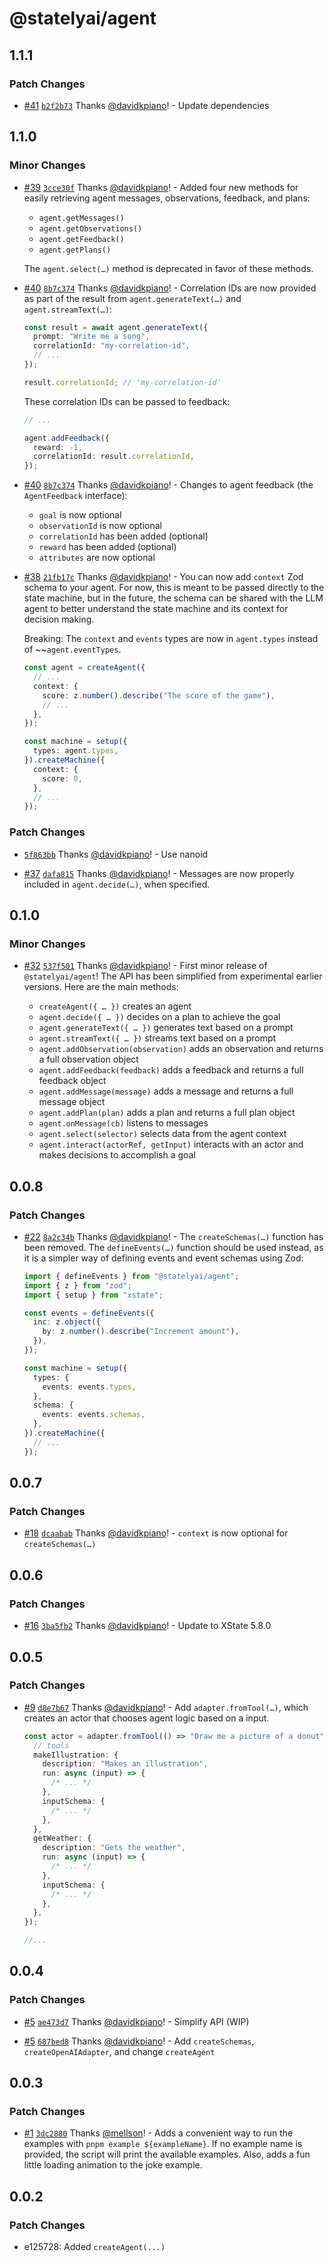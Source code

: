 # @statelyai/agent

## 1.1.1

### Patch Changes

- [#41](https://github.com/statelyai/agent/pull/41) [`b2f2b73`](https://github.com/statelyai/agent/commit/b2f2b7307e96d7722968769aae9db2572ede8ce7) Thanks [@davidkpiano](https://github.com/davidkpiano)! - Update dependencies

## 1.1.0

### Minor Changes

- [#39](https://github.com/statelyai/agent/pull/39) [`3cce30f`](https://github.com/statelyai/agent/commit/3cce30fc77d36dbed0abad805248de9f64bf8086) Thanks [@davidkpiano](https://github.com/davidkpiano)! - Added four new methods for easily retrieving agent messages, observations, feedback, and plans:

  - `agent.getMessages()`
  - `agent.getObservations()`
  - `agent.getFeedback()`
  - `agent.getPlans()`

  The `agent.select(…)` method is deprecated in favor of these methods.

- [#40](https://github.com/statelyai/agent/pull/40) [`8b7c374`](https://github.com/statelyai/agent/commit/8b7c37482d5c35b2b3addc2f88e198526f203da7) Thanks [@davidkpiano](https://github.com/davidkpiano)! - Correlation IDs are now provided as part of the result from `agent.generateText(…)` and `agent.streamText(…)`:

  ```ts
  const result = await agent.generateText({
    prompt: "Write me a song",
    correlationId: "my-correlation-id",
    // ...
  });

  result.correlationId; // 'my-correlation-id'
  ```

  These correlation IDs can be passed to feedback:

  ```ts
  // ...

  agent.addFeedback({
    reward: -1,
    correlationId: result.correlationId,
  });
  ```

- [#40](https://github.com/statelyai/agent/pull/40) [`8b7c374`](https://github.com/statelyai/agent/commit/8b7c37482d5c35b2b3addc2f88e198526f203da7) Thanks [@davidkpiano](https://github.com/davidkpiano)! - Changes to agent feedback (the `AgentFeedback` interface):

  - `goal` is now optional
  - `observationId` is now optional
  - `correlationId` has been added (optional)
  - `reward` has been added (optional)
  - `attributes` are now optional

- [#38](https://github.com/statelyai/agent/pull/38) [`21fb17c`](https://github.com/statelyai/agent/commit/21fb17c65fac1cbb4a8b08a04a58480a6930a0a9) Thanks [@davidkpiano](https://github.com/davidkpiano)! - You can now add `context` Zod schema to your agent. For now, this is meant to be passed directly to the state machine, but in the future, the schema can be shared with the LLM agent to better understand the state machine and its context for decision making.

  Breaking: The `context` and `events` types are now in `agent.types` instead of ~~`agent.eventTypes`.

  ```ts
  const agent = createAgent({
    // ...
    context: {
      score: z.number().describe("The score of the game"),
      // ...
    },
  });

  const machine = setup({
    types: agent.types,
  }).createMachine({
    context: {
      score: 0,
    },
    // ...
  });
  ```

### Patch Changes

- [`5f863bb`](https://github.com/statelyai/agent/commit/5f863bb0d89d90f30d0a9aa1f0dd2a35f0eeb45b) Thanks [@davidkpiano](https://github.com/davidkpiano)! - Use nanoid

- [#37](https://github.com/statelyai/agent/pull/37) [`dafa815`](https://github.com/statelyai/agent/commit/dafa8157cc1b5adbfb222c146dbc84ab2eed8894) Thanks [@davidkpiano](https://github.com/davidkpiano)! - Messages are now properly included in `agent.decide(…)`, when specified.

## 0.1.0

### Minor Changes

- [#32](https://github.com/statelyai/agent/pull/32) [`537f501`](https://github.com/statelyai/agent/commit/537f50111b5f8edc1a309d1abb8fffcdddddbc03) Thanks [@davidkpiano](https://github.com/davidkpiano)! - First minor release of `@statelyai/agent`! The API has been simplified from experimental earlier versions. Here are the main methods:

  - `createAgent({ … })` creates an agent
  - `agent.decide({ … })` decides on a plan to achieve the goal
  - `agent.generateText({ … })` generates text based on a prompt
  - `agent.streamText({ … })` streams text based on a prompt
  - `agent.addObservation(observation)` adds an observation and returns a full observation object
  - `agent.addFeedback(feedback)` adds a feedback and returns a full feedback object
  - `agent.addMessage(message)` adds a message and returns a full message object
  - `agent.addPlan(plan)` adds a plan and returns a full plan object
  - `agent.onMessage(cb)` listens to messages
  - `agent.select(selector)` selects data from the agent context
  - `agent.interact(actorRef, getInput)` interacts with an actor and makes decisions to accomplish a goal

## 0.0.8

### Patch Changes

- [#22](https://github.com/statelyai/agent/pull/22) [`8a2c34b`](https://github.com/statelyai/agent/commit/8a2c34b8a99161bf47c72df8eed3f5d3b6a19f5f) Thanks [@davidkpiano](https://github.com/davidkpiano)! - The `createSchemas(…)` function has been removed. The `defineEvents(…)` function should be used instead, as it is a simpler way of defining events and event schemas using Zod:

  ```ts
  import { defineEvents } from "@statelyai/agent";
  import { z } from "zod";
  import { setup } from "xstate";

  const events = defineEvents({
    inc: z.object({
      by: z.number().describe("Increment amount"),
    }),
  });

  const machine = setup({
    types: {
      events: events.types,
    },
    schema: {
      events: events.schemas,
    },
  }).createMachine({
    // ...
  });
  ```

## 0.0.7

### Patch Changes

- [#18](https://github.com/statelyai/agent/pull/18) [`dcaabab`](https://github.com/statelyai/agent/commit/dcaababe69255b7eaff3347d0cf09469d3e6cc78) Thanks [@davidkpiano](https://github.com/davidkpiano)! - `context` is now optional for `createSchemas(…)`

## 0.0.6

### Patch Changes

- [#16](https://github.com/statelyai/agent/pull/16) [`3ba5fb2`](https://github.com/statelyai/agent/commit/3ba5fb2392b51dee71f2585ed662b4ee9ecd6c41) Thanks [@davidkpiano](https://github.com/davidkpiano)! - Update to XState 5.8.0

## 0.0.5

### Patch Changes

- [#9](https://github.com/statelyai/agent/pull/9) [`d8e7b67`](https://github.com/statelyai/agent/commit/d8e7b673f6d265f37b2096b25d75310845860271) Thanks [@davidkpiano](https://github.com/davidkpiano)! - Add `adapter.fromTool(…)`, which creates an actor that chooses agent logic based on a input.

  ```ts
  const actor = adapter.fromTool(() => "Draw me a picture of a donut", {
    // tools
    makeIllustration: {
      description: "Makes an illustration",
      run: async (input) => {
        /* ... */
      },
      inputSchema: {
        /* ... */
      },
    },
    getWeather: {
      description: "Gets the weather",
      run: async (input) => {
        /* ... */
      },
      inputSchema: {
        /* ... */
      },
    },
  });

  //...
  ```

## 0.0.4

### Patch Changes

- [#5](https://github.com/statelyai/agent/pull/5) [`ae473d7`](https://github.com/statelyai/agent/commit/ae473d73399a15ac3199d77d00eb44a0ea5626db) Thanks [@davidkpiano](https://github.com/davidkpiano)! - Simplify API (WIP)

- [#5](https://github.com/statelyai/agent/pull/5) [`687bed8`](https://github.com/statelyai/agent/commit/687bed87f29bd1d13447cc53b5154da0fe6fdcab) Thanks [@davidkpiano](https://github.com/davidkpiano)! - Add `createSchemas`, `createOpenAIAdapter`, and change `createAgent`

## 0.0.3

### Patch Changes

- [#1](https://github.com/statelyai/agent/pull/1) [`3dc2880`](https://github.com/statelyai/agent/commit/3dc28809a7ffd915a69d9f3374531c31fc1ee357) Thanks [@mellson](https://github.com/mellson)! - Adds a convenient way to run the examples with `pnpm example ${exampleName}`. If no example name is provided, the script will print the available examples. Also, adds a fun little loading animation to the joke example.

## 0.0.2

### Patch Changes

- e125728: Added `createAgent(...)`
